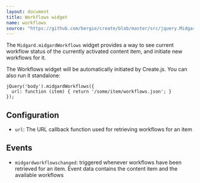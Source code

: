 ```yaml
---
layout: document
title: Workflows widget
name: workflows
source: "https://github.com/bergie/create/blob/master/src/jquery.Midgard.midgardWorkflows.js"
---
```

The `Midgard.midgardWorkflows` widget provides a way to see current workflow status of the currently activated content item, and initiate new workflows for it.

The Workflows widget will be automatically initiated by Create.js. You can also run it standalone:

    jQuery('body').midgardWorkflows({
      url: function (item) { return '/some/item/workflows.json'; }
    });

## Configuration

* `url`: The URL callback function used for retrieving workflows for an item

## Events

* `midgardworkflowschanged`: triggered whenever workflows have been retrieved for an item. Event data contains the content item and the available workflows
